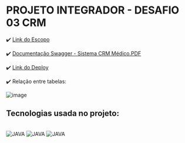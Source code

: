 <h1>PROJETO INTEGRADOR - DESAFIO  03 CRM</h1>

:heavy_check_mark: [Link do Escopo](https://docs.google.com/document/d/1zghDvfozniPHFTFw2VUU5o050VF6lTaKD9dwTKNj9ps/edit?tab=t.0)


:heavy_check_mark: [Documentação Swagger - Sistema CRM Médico.PDF](https://github.com/user-attachments/files/18170276/Projeto.Integrador.-.Sistema.CRM.Medico.pdf)

:heavy_check_mark: [Link do Deploy](https://projeto-crm.onrender.com)


:heavy_check_mark: Relação entre tabelas:


![image](https://github.com/user-attachments/assets/f3e45642-4ee4-4d94-aa1c-2794833e15b2)

## Tecnologias usada no projeto:
<div style="sisplay: inline_block"><br/>
    <img aling="center" alt="JAVA"src="https://img.shields.io/badge/Java-ED8B00?style=for-the-badge&logo=openjdk&logoColor=white">
    <img aling="center" alt="JAVA"src="https://img.shields.io/badge/MySQL-005C84?style=for-the-badge&logo=mysql&logoColor=white"/>
    <img aling="center" alt="JAVA"src="https://img.shields.io/badge/Spring-6DB33F?style=for-the-badge&logo=spring&logoColor=white"/>
</div>
